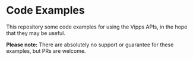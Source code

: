 <!-- START_METADATA
---
title: Examples
sidebar_position: 20
---
END_METADATA -->

# Code Examples

This repository some code examples for using the Vipps APIs,
in the hope that they may be useful.

**Please note:** There are absolutely no support or guarantee for these
examples, but PRs are welcome.


